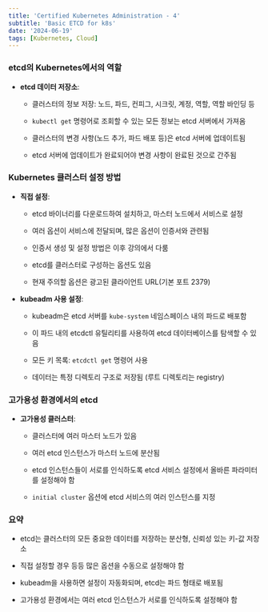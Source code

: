 ```yaml
---
title: 'Certified Kubernetes Administration - 4'
subtitle: 'Basic ETCD for k8s'
date: '2024-06-19'
tags: [Kubernetes, Cloud]
---
```


### etcd의 Kubernetes에서의 역할


- **etcd 데이터 저장소**:
  
  - 클러스터의 정보 저장: 노드, 파드, 컨피그, 시크릿, 계정, 역할, 역할 바인딩 등
  
  - `kubectl get` 명령어로 조회할 수 있는 모든 정보는 etcd 서버에서 가져옴
  
  - 클러스터의 변경 사항(노드 추가, 파드 배포 등)은 etcd 서버에 업데이트됨
  
  - etcd 서버에 업데이트가 완료되어야 변경 사항이 완료된 것으로 간주됨

### Kubernetes 클러스터 설정 방법

- **직접 설정**:
  
  - etcd 바이너리를 다운로드하여 설치하고, 마스터 노드에서 서비스로 설정
  
  - 여러 옵션이 서비스에 전달되며, 많은 옵션이 인증서와 관련됨
  
  - 인증서 생성 및 설정 방법은 이후 강의에서 다룸
  
  - etcd를 클러스터로 구성하는 옵션도 있음
  
  - 현재 주의할 옵션은 광고된 클라이언트 URL(기본 포트 2379)


- **kubeadm 사용 설정**:
  
  - kubeadm은 etcd 서버를 `kube-system` 네임스페이스 내의 파드로 배포함
  
  - 이 파드 내의 etcdctl 유틸리티를 사용하여 etcd 데이터베이스를 탐색할 수 있음
  
  - 모든 키 목록: `etcdctl get` 명령어 사용
  
  - 데이터는 특정 디렉토리 구조로 저장됨 (루트 디렉토리는 registry)

### 고가용성 환경에서의 etcd

- **고가용성 클러스터**:
  
  - 클러스터에 여러 마스터 노드가 있음
  
  - 여러 etcd 인스턴스가 마스터 노드에 분산됨
  
  - etcd 인스턴스들이 서로를 인식하도록 etcd 서비스 설정에서 올바른 파라미터를 설정해야 함
  
  - `initial cluster` 옵션에 etcd 서비스의 여러 인스턴스를 지정

### 요약

- etcd는 클러스터의 모든 중요한 데이터를 저장하는 분산형, 신뢰성 있는 키-값 저장소

- 직접 설정할 경우 등등 많은 옵션을 수동으로 설정해야 함

- kubeadm을 사용하면 설정이 자동화되며, etcd는 파드 형태로 배포됨

- 고가용성 환경에서는 여러 etcd 인스턴스가 서로를 인식하도록 설정해야 함